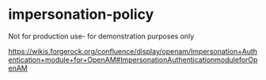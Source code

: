 # impersonation-policy
Not for production use- for demonstration purposes only

https://wikis.forgerock.org/confluence/display/openam/Impersonation+Authentication+module+for+OpenAM#ImpersonationAuthenticationmoduleforOpenAM
